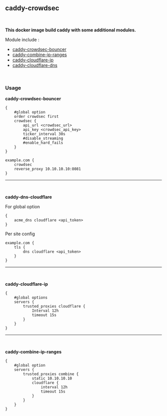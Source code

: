 ## caddy-crowdsec
<br/>

**This docker image build caddy with some additional modules.**

Module include :
- [caddy-crowdsec-bouncer](https://github.com/hslatman/caddy-crowdsec-bouncer)
- [caddy-combine-ip-ranges](https://github.com/fvbommel/caddy-combine-ip-ranges)
- [caddy-cloudflare-ip](https://github.com/WeidiDeng/caddy-cloudflare-ip)
- [caddy-cloudflare-dns](https://github.com/caddy-dns/cloudflare)
<br/>

### Usage

**caddy-crowdsec-bouncer**

```
{
    #global option
    order crowdsec first
    crowdsec {
        api_url <crowdsec_url>
        api_key <crowdsec_api_key>
        ticker_interval 30s
        #disable_streaming
        #enable_hard_fails
    }
}

example.com {
    crowdsec
    reverse_proxy 10.10.10.10:8081
}
```
---
<br/>

**caddy-dns-cloudflare**

For global option

```
{
    acme_dns cloudflare <api_token>
}
```
Per site config

```
example.com {
    tls {
        dns cloudflare <api_token>
    }
}
```
---
<br/>

**caddy-cloudflare-ip**

```
{
    #global options
    servers {
        trusted_proxies cloudflare {
            Interval 12h
            timeout 15s
        }
    }
}
```
---
<br/>

**caddy-combine-ip-ranges**

```
{
    #global option
    servers {
        trusted_proxies combine {
            static 10.10.10.10
            cloudflare {
                interval 12h
                timeout 15s
            }
        }
    }
}

```

